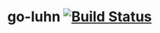 # go-luhn [![Build Status](https://travis-ci.org/delaemon/go-luhn.svg?branch=master)](https://travis-ci.org/delaemon/go-luhn)
